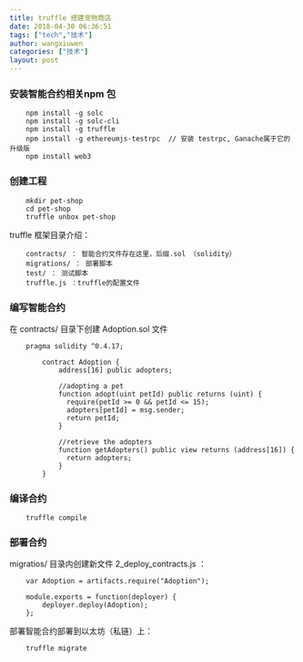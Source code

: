 ```yaml
---
title: truffle 搭建宠物商店
date: 2018-04-30 06:36:51
tags: ["tech","技术"]
author: wangxiuwen
categories: ["技术"]
layout: post
---
```


### 安装智能合约相关npm 包

```
	npm install -g solc
	npm install -g solc-cli
	npm install -g truffle
	npm install -g ethereumjs-testrpc  // 安装 testrpc, Ganache属于它的升级版
	npm install web3
```

### 创建工程

```
	mkdir pet-shop
	cd pet-shop
	truffle unbox pet-shop
```

truffle 框架目录介绍：

```
	contracts/ ： 智能合约文件存在这里，后缀.sol （solidity）
	migrations/ ： 部署脚本
	test/ ： 测试脚本
	truffle.js ：truffle的配置文件
```

### 编写智能合约
在 contracts/ 目录下创建 Adoption.sol 文件

```
	pragma solidity ^0.4.17;
	
		contract Adoption {
			address[16] public adopters;
		
			//adopting a pet
			function adopt(uint petId) public returns (uint) {
			  require(petId >= 0 && petId <= 15);
			  adopters[petId] = msg.sender;
			  return petId;
			}
		
			//retrieve the adopters
			function getAdopters() public view returns (address[16]) {
			  return adopters;
			}
		}
```

### 编译合约

```
	truffle compile
```

### 部署合约

migratios/ 目录内创建新文件 2_deploy_contracts.js ：

```
	var Adoption = artifacts.require("Adoption");
	
	module.exports = function(deployer) {
		deployer.deploy(Adoption);
	};
```

部署智能合约部署到以太坊（私链）上：

```
	truffle migrate
```